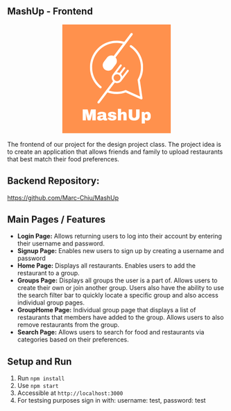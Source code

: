## MashUp - Frontend
<p align="center">
    <img src="public/images/MashUpLogo_V2.png" width="250">
</p>
The frontend of our project for the design project class. The project idea is to create an application that allows friends and family to upload restaurants that best match their food preferences.

## Backend Repository:
https://github.com/Marc-Chiu/MashUp

## Main Pages / Features
- **Login Page:** Allows returning users to log into their account by entering their username and password.
- **Signup Page:** Enables new users to sign up by creating a username and password
- **Home Page:** Displays all restaurants. Enables users to add the restaurant to a group.
- **Groups Page:** Displays all groups the user is a part of. Allows users to create their own or join another group. Users also have the ability to use the search filter bar to quickly locate a specific group and also access individual group pages.
- **GroupHome Page:** Individual group page that displays a list of restaurants that members have added to the group. Allows users to also remove restaurants from the group. 
- **Search Page:** Allows users to search for food and restaurants via categories based on their preferences. 

## Setup and Run
1. Run `npm install` 
2. Use `npm start`
3. Accessible at  `http://localhost:3000`
4. For testsing purposes sign in with: username: test, password: test
